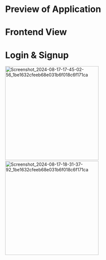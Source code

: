 # Preview of Application

# Frontend View



# Login & Signup
<img src="https://github.com/user-attachments/assets/ec5d5ebd-0a3a-4ac0-b32f-baa8bdec06e9" alt="Screenshot_2024-08-17-17-45-02-56_1be1632cfeeb68e031b6f018c6f171ca" width="300" />
&nbsp;&nbsp;&nbsp;&nbsp;&nbsp;&nbsp;&nbsp;&nbsp;&nbsp;&nbsp;&nbsp;&nbsp;&nbsp;&nbsp;&nbsp;&nbsp;&nbsp;&nbsp;&nbsp;&nbsp;&nbsp;&nbsp;&nbsp;&nbsp;&nbsp;&nbsp;&nbsp;&nbsp;&nbsp;&nbsp;&nbsp;&nbsp;&nbsp;&nbsp;
<img src="https://github.com/user-attachments/assets/a78de8db-7f9e-420a-b6ac-6296c7797c24" alt="Screenshot_2024-08-17-18-31-37-92_1be1632cfeeb68e031b6f018c6f171ca"  width="300" />






